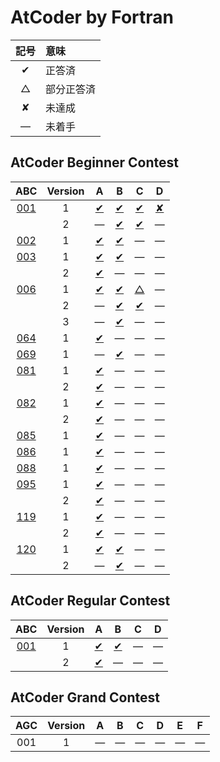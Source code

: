 # AtCoder by Fortran #

|記号|意味|
|:-:|:-|
|&#x2714;|正答済|
|&#x25b3;|部分正答済|
|&#x2718;|未達成|
|&#x2014;|未着手|

## AtCoder Beginner Contest ##

|ABC|Version|A|B|C|D|
|:-:|:-:|:-:|:-:|:-:|:-:|
|[001](https://atcoder.jp/contests/abc001)|1|[&#x2714;](ABC001/ABC001_A_v01.f08)|[&#x2714;](ABC001/ABC001_B_v01.f08)|[&#x2714;](ABC001/ABC001_C_v01.f08)|[&#x2718;](ABC001/ABC001_D_v01.f08)|
||2|&#x2014;|[&#x2714;](ABC001/ABC001_B_v02.f08)|[&#x2714;](ABC001/ABC001_C_v02.f08)|&#x2014;|
|[002](https://atcoder.jp/contests/abc002)|1|[&#x2714;](ABC002/ABC002_A_v01.f08)|[&#x2714;](ABC002/ABC002_B_v01.f08)|&#x2014;|&#x2014;|
|[003](https://atcoder.jp/contests/abc003)|1|[&#x2714;](ABC003/ABC003_A_v01.f08)|[&#x2714;](ABC003/ABC003_B_v01.f08)|&#x2014;|&#x2014;|
||2|[&#x2714;](ABC003/ABC003_A_v01.f08)|&#x2014;|&#x2014;|&#x2014;|
|[006](https://atcoder.jp/contests/abc006)|1|[&#x2714;](ABC006/ABC006_A_v01.f08)|[&#x2714;](ABC006/ABC006_B_v01.f08)|[&#x25b3;](ABC006/ABC006_C_v01.f08)|&#x2014;|
||2|&#x2014;|[&#x2714;](ABC006/ABC006_B_v02.f08)|[&#x2714;](ABC006/ABC006_C_v02.f08)|&#x2014;|
||3|&#x2014;|[&#x2714;](ABC006/ABC006_B_v03.f08)|&#x2014;|&#x2014;|
|[064](https://atcoder.jp/contests/abc064)|1|[&#x2714;](ABC064/ABC064_A_v01.f08)|&#x2014;|&#x2014;|&#x2014;|
|[069](https://atcoder.jp/contests/abc069)|1|&#x2014;|[&#x2714;](ABC069/ABC069_B_v01.f08)|&#x2014;|&#x2014;|
|[081](https://atcoder.jp/contests/abc081)|1|[&#x2714;](ABC081/ABC081_A_v01.f08)|&#x2014;|&#x2014;|&#x2014;|
||2|[&#x2714;](ABC081/ABC081_A_v02.f08)|&#x2014;|&#x2014;|&#x2014;|
|[082](https://atcoder.jp/contests/abc082)|1|[&#x2714;](ABC082/ABC082_A_v01.f08)|&#x2014;|&#x2014;|&#x2014;|
||2|[&#x2714;](ABC082/ABC082_A_v02.f08)|&#x2014;|&#x2014;|&#x2014;|
|[085](https://atcoder.jp/contests/abc085)|1|[&#x2714;](ABC085/ABC085_A_v01.f08)|&#x2014;|&#x2014;|&#x2014;|
|[086](https://atcoder.jp/contests/abc086)|1|[&#x2714;](ABC086/ABC086_A_v01.f08)|&#x2014;|&#x2014;|&#x2014;|
|[088](https://atcoder.jp/contests/abc088)|1|[&#x2714;](ABC088/ABC088_A_v01.f08)|&#x2014;|&#x2014;|&#x2014;|
|[095](https://atcoder.jp/contests/abc095)|1|[&#x2714;](ABC095/ABC095_A_v01.f08)|&#x2014;|&#x2014;|&#x2014;|
||2|[&#x2714;](ABC095/ABC095_A_v02.f08)|&#x2014;|&#x2014;|&#x2014;|
|[119](https://atcoder.jp/contests/abc119)|1|[&#x2714;](ABC119/ABC119_A_v01.f08)|&#x2014;|&#x2014;|&#x2014;|
||2|[&#x2714;](ABC119/ABC119_A_v02.f08)|&#x2014;|&#x2014;|&#x2014;|
|[120](https://atcoder.jp/contests/abc120)|1|[&#x2714;](ABC120/ABC120_A_v01.f08)|[&#x2714;](ABC120/ABC120_B_v01.f08)|&#x2014;|&#x2014;|
||2|&#x2014;|[&#x2714;](ABC120/ABC120_B_v02.f08)|&#x2014;|&#x2014;|

## AtCoder Regular Contest ##

|ABC|Version|A|B|C|D|
|:-:|:-:|:-:|:-:|:-:|:-:|
|[001](https://atcoder.jp/contests/arc001)|1|[&#x2714;](ARC001/ARC001_A_v01.f08)|[&#x2714;](ARC001/ARC001_B_v01.f08)|&#x2014;|&#x2014;|
||2|[&#x2714;](ARC001/ARC001_A_v01.f08)|&#x2014;|&#x2014;|&#x2014;|

## AtCoder Grand Contest ##

|AGC|Version|A|B|C|D|E|F|
|:-:|:-:|:-:|:-:|:-:|:-:|:-:|:-:|
|001|1|&#x2014;|&#x2014;|&#x2014;|&#x2014;|&#x2014;|&#x2014;|
